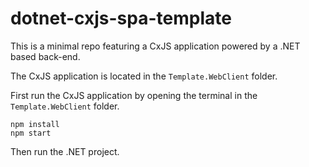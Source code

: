 # dotnet-cxjs-spa-template

This is a minimal repo featuring a CxJS application powered by a .NET based back-end.

The CxJS application is located in the `Template.WebClient` folder.

First run the CxJS application by opening the terminal in the `Template.WebClient` folder.

```
npm install
npm start
```

Then run the .NET project.
